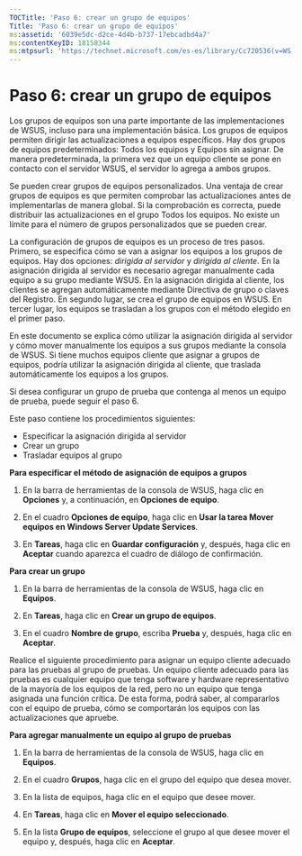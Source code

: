 ```yaml
---
TOCTitle: 'Paso 6: crear un grupo de equipos'
Title: 'Paso 6: crear un grupo de equipos'
ms:assetid: '6039e5dc-d2ce-4d4b-b737-17ebcadbd4a7'
ms:contentKeyID: 18158344
ms:mtpsurl: 'https://technet.microsoft.com/es-es/library/Cc720536(v=WS.10)'
---
```


Paso 6: crear un grupo de equipos
=================================

Los grupos de equipos son una parte importante de las implementaciones de WSUS, incluso para una implementación básica. Los grupos de equipos permiten dirigir las actualizaciones a equipos específicos. Hay dos grupos de equipos predeterminados: Todos los equipos y Equipos sin asignar. De manera predeterminada, la primera vez que un equipo cliente se pone en contacto con el servidor WSUS, el servidor lo agrega a ambos grupos.

Se pueden crear grupos de equipos personalizados. Una ventaja de crear grupos de equipos es que permiten comprobar las actualizaciones antes de implementarlas de manera global. Si la comprobación es correcta, puede distribuir las actualizaciones en el grupo Todos los equipos. No existe un límite para el número de grupos personalizados que se pueden crear.

La configuración de grupos de equipos es un proceso de tres pasos. Primero, se especifica cómo se van a asignar los equipos a los grupos de equipos. Hay dos opciones: *dirigida al servidor* y *dirigida al cliente*. En la asignación dirigida al servidor es necesario agregar manualmente cada equipo a su grupo mediante WSUS. En la asignación dirigida al cliente, los clientes se agregan automáticamente mediante Directiva de grupo o claves del Registro. En segundo lugar, se crea el grupo de equipos en WSUS. En tercer lugar, los equipos se trasladan a los grupos con el método elegido en el primer paso.

En este documento se explica cómo utilizar la asignación dirigida al servidor y cómo mover manualmente los equipos a sus grupos mediante la consola de WSUS. Si tiene muchos equipos cliente que asignar a grupos de equipos, podría utilizar la asignación dirigida al cliente, que traslada automáticamente los equipos a los grupos.

Si desea configurar un grupo de prueba que contenga al menos un equipo de prueba, puede seguir el paso 6.

Este paso contiene los procedimientos siguientes:

-   Especificar la asignación dirigida al servidor
-   Crear un grupo
-   Trasladar equipos al grupo

**Para especificar el método de asignación de equipos a grupos**
1.  En la barra de herramientas de la consola de WSUS, haga clic en **Opciones** y, a continuación, en **Opciones de equipo**.

2.  En el cuadro **Opciones de equipo**, haga clic en **Usar la tarea Mover equipos en Windows Server Update Services**.

3.  En **Tareas**, haga clic en **Guardar configuración** y, después, haga clic en **Aceptar** cuando aparezca el cuadro de diálogo de confirmación.

**Para crear un grupo**
1.  En la barra de herramientas de la consola de WSUS, haga clic en **Equipos**.

2.  En **Tareas**, haga clic en **Crear un grupo de equipos**.

3.  En el cuadro **Nombre de grupo**, escriba **Prueba** y, después, haga clic en **Aceptar**.

Realice el siguiente procedimiento para asignar un equipo cliente adecuado para las pruebas al grupo de pruebas. Un equipo cliente adecuado para las pruebas es cualquier equipo que tenga software y hardware representativo de la mayoría de los equipos de la red, pero no un equipo que tenga asignada una función crítica. De esta forma, podrá saber, al compararlos con el equipo de prueba, cómo se comportarán los equipos con las actualizaciones que apruebe.

**Para agregar manualmente un equipo al grupo de pruebas**
1.  En la barra de herramientas de la consola de WSUS, haga clic en **Equipos**.

2.  En el cuadro **Grupos**, haga clic en el grupo del equipo que desea mover.

3.  En la lista de equipos, haga clic en el equipo que desee mover.

4.  En **Tareas**, haga clic en **Mover el equipo seleccionado**.

5.  En la lista **Grupo de equipos**, seleccione el grupo al que desee mover el equipo y, después, haga clic en **Aceptar**.
